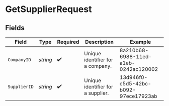 # GetSupplierRequest


## Fields

| Field                                | Type                                 | Required                             | Description                          | Example                              |
| ------------------------------------ | ------------------------------------ | ------------------------------------ | ------------------------------------ | ------------------------------------ |
| `CompanyID`                          | *string*                             | :heavy_check_mark:                   | Unique identifier for a company.     | 8a210b68-6988-11ed-a1eb-0242ac120002 |
| `SupplierID`                         | *string*                             | :heavy_check_mark:                   | Unique identifier for a supplier.    | 13d946f0-c5d5-42bc-b092-97ece17923ab |